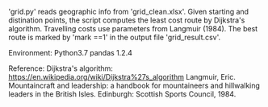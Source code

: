 'grid.py' reads geographic info from 'grid_clean.xlsx'. Given starting and distination points, the script computes the least cost route by Dijkstra's algorithm.
Travelling costs use parameters from Langmuir (1984). The best route is marked by 'mark ==1' in the output file 'grid_result.csv'.

Environment: Python3.7  pandas 1.2.4

Reference:
Dijkstra's algorithm: https://en.wikipedia.org/wiki/Dijkstra%27s_algorithm
Langmuir, Eric. Mountaincraft and leadership: a handbook for mountaineers and hillwalking leaders in the British Isles. Edinburgh: Scottish Sports Council, 1984.
